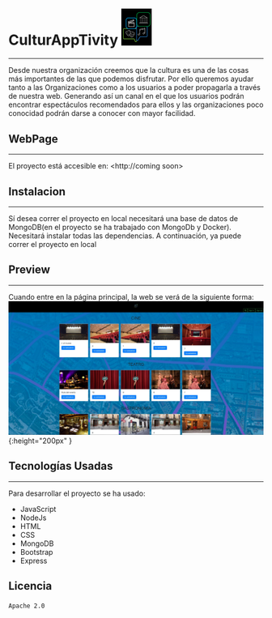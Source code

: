 

# CulturAppTivity <img src="https://github.com/osoc-es/organizaciones-culturales/blob/master/src/views/images/logo.png?raw=true" width="60">
***

Desde nuestra organización creemos que la cultura es una de las cosas más importantes de las que podemos disfrutar. Por ello queremos ayudar tanto a las Organizaciones como a los usuarios a poder propagarla a través de nuestra web. Generando así un canal en el que los usuarios podrán encontrar espectáculos recomendados para ellos y las organizaciones poco conocidad podrán darse a conocer con mayor facilidad.

## WebPage
***

El proyecto está accesible en:  <http://coming soon>

## Instalacion
***

Sí desea correr el proyecto en local necesitará una base de datos de MongoDB(en el proyecto se ha trabajado con MongoDb y Docker). Necesitará instalar todas las dependencias. A continuación, ya puede correr el proyecto en local

## Preview
***

Cuando entre en la página principal, la web se verá de la siguiente forma:
 ![preview](https://github.com/osoc-es/organizaciones-culturales/blob/master/src/views/images/Preview.JPG?raw=true){:height="200px" }

## Tecnologías Usadas
***

Para desarrollar el proyecto se ha usado:
*   JavaScript
*   NodeJs
*   HTML
*   CSS
*   MongoDB
*   Bootstrap
*   Express

## Licencia
    Apache 2.0




